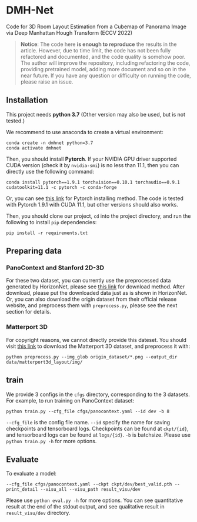 DMH-Net
=====================   
Code for 3D Room Layout Estimation from a Cubemap of Panorama Image via Deep Manhattan Hough Transform (ECCV 2022)

> **Notice**: The code here **is enough to reproduce** the results in the article. However, due to time limit, the code has not been fully refactored and documented, and the code quality is somehow poor. The author will improve the repository, including refactoring the code, providing pretrained model, adding more document and so on in the near future. If you have any question or difficulty on running the code, please raise an issue.

## Installation
This project needs **python 3.7** (Other version may also be used, but is not tested.)

We recommend to use anaconda to create a virtual environment:
```shell
conda create -n dmhnet python=3.7
conda activate dmhnet
```
Then, you should install **Pytorch**. If your NVIDIA GPU driver supported CUDA version (check it by `nvidia-smi`) is no less than 11.1, then you can directly use the following command:
```shell
conda install pytorch==1.9.1 torchvision==0.10.1 torchaudio==0.9.1 cudatoolkit=11.1 -c pytorch -c conda-forge
```
Or, you can see [this link](https://pytorch.org/get-started/locally/) for Pytorch installing method. The code is tested with Pytorch 1.9.1 with CUDA 11.1, but other versions should also works. 

Then, you should clone our project, `cd` into the project directory, and run the following to install `pip` dependencies:
```shell
pip install -r requirements.txt
```

## Preparing data
### PanoContext and Stanford 2D-3D
For these two dataset, you can currently use the preprocessed data generated by HorizonNet, please see [this link](https://github.com/sunset1995/HorizonNet/blob/master/README.md#dataset) for download method.
After download, please put the downloaded data just as is shown in HorizonNet.
Or, you can also download the origin dataset from their official release website, and preprocess them with `preprocess.py`, please see the next section for details.

### Matterport 3D
For copyright reasons, we cannot directly provide this dateset. You should visit [this link](https://niessner.github.io/Matterport/#download) to download the Matterport 3D dataset, and preprocess it with:
```shell
python preprocess.py --img_glob origin_dataset/*.png --output_dir data/matterport3d_layout/img/
```

## train
We provide 3 configs in the `cfgs` directory, corresponding to the 3 datasets.
For example, to run training on PanoContext dataset:
```shell
python train.py --cfg_file cfgs/panocontext.yaml --id dev -b 8
```
`--cfg_file` is the config file name.
`--id` specify the name for saving checkpoints and tensorboard logs. Checkpoints can be found at `ckpt/{id}`, and tensorboard logs can be found at `logs/{id}`.
`-b` is batchsize. 
Please use `python train.py -h` for more options.

## Evaluate
To evaluate a model:
```shell
--cfg_file cfgs/panocontext.yaml --ckpt ckpt/dev/best_valid.pth --print_detail --visu_all --visu_path result_visu/dev
```
Please use `python eval.py -h` for more options.
You can see quantitative result at the end of the stdout output, and see qualitative result in `result_visu/dev` directory.